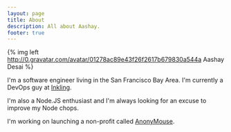 ```yaml
---
layout: page
title: About
description: All about Aashay.
footer: true
---
```


{% img left http://0.gravatar.com/avatar/01278ac89e43f26f2617b679830a544a Aashay Desai %}


I'm a software engineer living in the San Francisco Bay Area.  I'm currently a DevOps guy at [Inkling](https://www.inkling.com).

I'm also a Node.JS enthusiast and I'm always looking for an excuse to improve my Node chops.

I'm working on launching a non-profit called [AnonyMouse](http://anonymou.se).